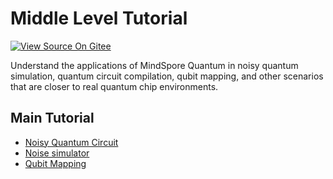 # Middle Level Tutorial

[![View Source On Gitee](https://mindspore-website.obs.cn-north-4.myhuaweicloud.com/website-images/r2.5.0/resource/_static/logo_source_en.svg)](https://gitee.com/mindspore/docs/blob/r2.5.0/docs/mindquantum/docs/source_en/middle_level/middle_level.md)

Understand the applications of MindSpore Quantum in noisy quantum simulation, quantum circuit compilation, qubit mapping, and other scenarios that are closer to real quantum chip environments.

## Main Tutorial

<ul>
  <li><a href="noise.html">Noisy Quantum Circuit</a></li>
  <li><a href="noise_simulator.html">Noise simulator</a></li>
  <li><a href="qubit_mapping.html">Qubit Mapping</a></li>
</ul>
